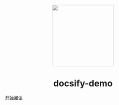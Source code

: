 <p align="center">
<img src="https://gimg2.baidu.com/image_search/src=http%3A%2F%2Fc-ssl.duitang.com%2Fuploads%2Fitem%2F202002%2F24%2F20200224134847_zjjhm.jpeg&refer=http%3A%2F%2Fc-ssl.duitang.com&app=2002&size=f9999,10000&q=a80&n=0&g=0n&fmt=jpeg?sec=1638952990&t=2983552eb6dedc0ae05c9372b17a9c60" width="200" height="200"/>
</p>
<h1 align="center">docsify-demo</h1>


[开始阅读](#docsify-demo)




